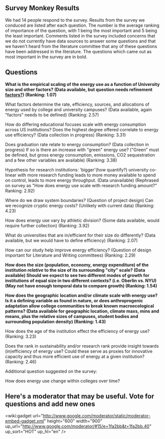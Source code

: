 ## Survey Monkey Results ##
We had 14 people respond to the survey. Results from the survey we conduced are listed after each question. The number is the average ranking of importance of the question, with 1 being the most important and 5 being the least important. Comments listed in the survey included concerns that we do not currently have data sources to answer some questions and that we haven't heard from the literature committee that any of these questions have been addressed in the literature. The questions which came out as most important in the survey are in bold.

## Questions ##

**What is the empirical scaling of the energy use as a function of University size and other factors? (Data available, but question needs refinement [factors?](other.md)) (Ranking: 1.07)**

What factors determine the rate, efficiency, sources, and allocations of energy used by college and university campuses? (Data available, again "factors" needs to be defined) (Ranking: 2.57)

How do differing educational focuses scale with energy consumption across US institutions? Does the highest degree offered correlate to energy use efficiency? (Data collection in progress) (Ranking: 3.31)

Does graduation rate relate to energy consumption? (Data collection in progress) If so is there an increase with "green" energy use? ("Green" must be defined, but gross energy consumption, emissions, CO2 sequestration and a few other variables are available) (Ranking: 3.38)

Hypothesis for research institutions: 'bigger'(how quantify?) university co-linear with more research funding leads to more money available to spend on control, leads to more energy throughput. (Data unavailable) (Rephrased on survey as "How does energy use scale with research funding amount?" Ranking: 2.92)

Where do we draw system boundaries? (Question of project design) Can we recognize cryptic energy costs? (Unlikely with current data) (Ranking: 4.23)

How does energy use vary by athletic division? (Some data available, would require further collection) (Ranking: 3.92)

What do universities that are in/efficient for their size do differently? (Data available, but we would have to define efficiency) (Ranking: 2.07)

How can our study help improve energy efficiency? (Question of design important for Literature and Writing committees) (Ranking: 2.29)

**How does the size (population, economy, energy expenditure) of the institution _relative_ to the size of its surrounding "city" scale? (Data available) Should we expect to see two different modes of growth for institutions of equal size in two different contexts? (i.e. Oberlin vs. NYU)(May not have enough temporal data to compare growth) (Ranking: 1.54)**

**How does the geographic location and/or climate scale with energy use? Is it a defining variable as found in nature, or does anthroprogenic adaptation allow college communities to break known macroecological patterns? (Data available for geographic location, climate maxs, mins and means, plus the relative sizes of campuses, student bodies and surrounding population density) (Ranking: 1.43)**

How does the age of the institution effect the efficiency of energy use? (Ranking: 3.23)

Does the rank in sustainability and/or research rank provide insight towards (in)efficiency of energy use? Could these serve as proxies for innovative capacity and thus more efficient use of energy at a given institution? (Ranking: 2.46)

Additional question suggested on the survey:

How does energy use change within colleges over time?



## Here's a moderator that may be useful. Vote for questions and add new ones ##
<wiki:gadget url="http://www.google.com/moderator/static/moderator-embed-gadget.xml" height="600" width="900" up\_url="http://www.google.com/moderator/#15/e=1fa2bb&t=1fa2bb.40" up\_sort="HOT" up\_hl="en" />
